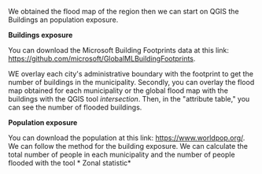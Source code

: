 We obtained the flood map of the  region then we can start on QGIS the Buildings an population exposure.

**Buildings exposure**

You can download the Microsoft Building Footprints data at this link: https://github.com/microsoft/GlobalMLBuildingFootprints.

WE overlay each city's administrative boundary with the footprint to get the number of buildings in the municipality. Secondly, you can overlay the flood map obtained for each municipality or the global flood map with the buildings with the QGIS tool *intersection*. Then, in the "attribute table," you can see the number of flooded buildings.


**Population exposure**

You can download the population at this link: https://www.worldpop.org/. We can follow the method for the building exposure. We can calculate the total number of people in each municipality and the number of people flooded with the tool * Zonal statistic*
